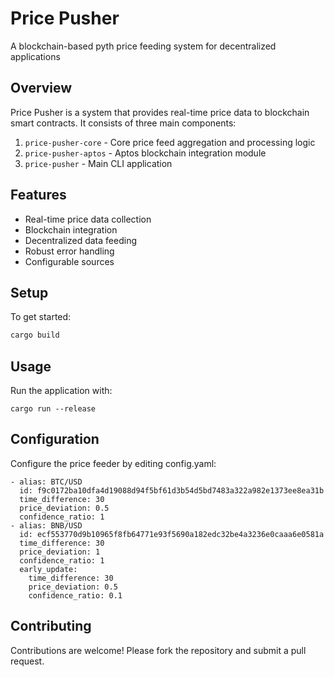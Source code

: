 # Price Pusher

A blockchain-based pyth price feeding system for decentralized applications

## Overview

Price Pusher is a system that provides real-time price data to blockchain smart contracts. It consists of three main components:

1. `price-pusher-core` - Core price feed aggregation and processing logic
2. `price-pusher-aptos` - Aptos blockchain integration module
3. `price-pusher` - Main CLI application

## Features

- Real-time price data collection
- Blockchain integration
- Decentralized data feeding
- Robust error handling
- Configurable sources

## Setup

To get started:

```bash
cargo build
```

## Usage
Run the application with:
```
cargo run --release
```

## Configuration

Configure the price feeder by editing config.yaml:

```
- alias: BTC/USD
  id: f9c0172ba10dfa4d19088d94f5bf61d3b54d5bd7483a322a982e1373ee8ea31b
  time_difference: 30
  price_deviation: 0.5
  confidence_ratio: 1
- alias: BNB/USD
  id: ecf553770d9b10965f8fb64771e93f5690a182edc32be4a3236e0caaa6e0581a
  time_difference: 30
  price_deviation: 1
  confidence_ratio: 1
  early_update:
    time_difference: 30
    price_deviation: 0.5
    confidence_ratio: 0.1
```
## Contributing

Contributions are welcome! Please fork the repository and submit a pull request.